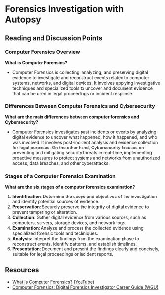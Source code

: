 # Forensics Investigation with Autopsy

## Reading and Discussion Points

### Computer Forensics Overview
**What is Computer Forensics?**
- Computer Forensics is collecting, analyzing, and preserving digital evidence to investigate and reconstruct events related to computer systems, networks, and digital devices. It involves applying investigative techniques and specialized tools to uncover and document evidence that can be used in legal proceedings or incident response.

### Differences Between Computer Forensics and Cybersecurity
**What are the main differences between computer forensics and Cybersecurity?**
- Computer Forensics investigates past incidents or events by analyzing digital evidence to uncover what happened, how it happened, and who was involved. It involves post-incident analysis and evidence collection for legal purposes. On the other hand, Cybersecurity focuses on preventing and mitigating security threats in real-time, implementing proactive measures to protect systems and networks from unauthorized access, data breaches, and other cyberattacks.

### Stages of a Computer Forensics Examination
**What are the six stages of a computer forensics examination?**
1. **Identification**: Determine the scope and objectives of the investigation and identify potential sources of evidence.
2. **Preservation**: Securely preserve the integrity of digital evidence to prevent tampering or alteration.
3. **Collection**: Gather digital evidence from various sources, such as computers, servers, storage devices, and network logs.
4. **Examination**: Analyze and process the collected evidence using specialized forensic tools and techniques.
5. **Analysis**: Interpret the findings from the examination phase to reconstruct events, identify patterns, and establish timelines.
6. **Presentation**: Document and present the findings clearly and concisely, suitable for legal proceedings or incident reports.

## Resources
- [What is Computer Forensics? (YouTube)](https://www.youtube.com/watch?v=giv0DQDSsjQ)
- [Computer Forensics: Digital Forensics Investigator Career Guide (WGU)](https://www.wgu.edu/blog/computer-forensics2004.html)
